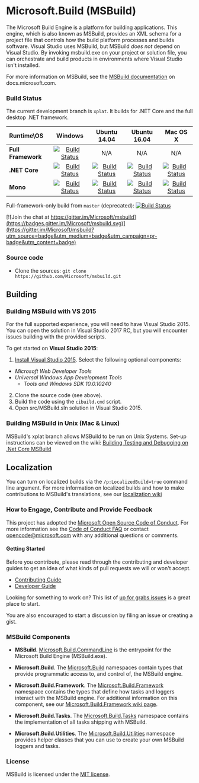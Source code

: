 # Microsoft.Build (MSBuild)
The Microsoft Build Engine is a platform for building applications. This engine, which is also known as MSBuild, provides an XML schema for a project file that controls how the build platform processes and builds software. Visual Studio uses MSBuild, but MSBuild *does not* depend on Visual Studio. By invoking msbuild.exe on your project or solution file, you can orchestrate and build products in environments where Visual Studio isn't installed.

For more information on MSBuild, see the [MSBuild documentation](https://docs.microsoft.com/visualstudio/msbuild/msbuild) on docs.microsoft.com.

### Build Status

The current development branch is `xplat`. It builds for .NET Core and the full desktop .NET framework.

| Runtime\OS | Windows | Ubuntu 14.04 | Ubuntu 16.04 |Mac OS X|
|:------|:------:|:------:|:------:|:------:|
| **Full Framework** |[![Build Status](https://ci2.dot.net/buildStatus/icon?job=Microsoft_msbuild/master/innerloop_xplat_Windows_NT_Desktop)](https://ci2.dot.net/job/Microsoft_msbuild/job/master/job/innerloop_xplat_Windows_NT_Desktop)| N/A | N/A | N/A |
|**.NET Core**|[![Build Status](https://ci2.dot.net/buildStatus/icon?job=Microsoft_msbuild/master/innerloop_xplat_Windows_NT_CoreCLR)](https://ci2.dot.net/job/Microsoft_msbuild/job/master/job/innerloop_xplat_Windows_NT_CoreCLR)|[![Build Status](https://ci2.dot.net/buildStatus/icon?job=Microsoft_msbuild/master/innerloop_xplat_Ubuntu14.04_CoreCLR)](https://ci2.dot.net/job/Microsoft_msbuild/job/master/job/innerloop_xplat_Ubuntu14.04_CoreCLR)|[![Build Status](https://ci2.dot.net/buildStatus/icon?job=Microsoft_msbuild/master/innerloop_xplat_Ubuntu16.04_CoreCLR)](https://ci2.dot.net/job/Microsoft_msbuild/job/master/job/innerloop_xplat_Ubuntu16.04_CoreCLR)|[![Build Status](https://ci2.dot.net/buildStatus/icon?job=Microsoft_msbuild/master/innerloop_xplat_OSX_CoreCLR)](https://ci2.dot.net/job/Microsoft_msbuild/job/master/job/innerloop_xplat_OSX_CoreCLR)|
|**Mono**|[![Build Status](https://ci2.dot.net/buildStatus/icon?job=Microsoft_msbuild/master/innerloop_xplat_Windows_NT_Mono)](https://ci2.dot.net/job/Microsoft_msbuild/job/master/job/innerloop_xplat_Windows_NT_Mono)|[![Build Status](https://ci2.dot.net/buildStatus/icon?job=Microsoft_msbuild/master/innerloop_xplat_Ubuntu14.04_Mono)](https://ci2.dot.net/job/Microsoft_msbuild/job/master/job/innerloop_xplat_Ubuntu14.04_Mono)|[![Build Status](https://ci2.dot.net/buildStatus/icon?job=Microsoft_msbuild/master/innerloop_xplat_Ubuntu16.04_Mono)](https://ci2.dot.net/job/Microsoft_msbuild/job/master/job/innerloop_xplat_Ubuntu16.04_Mono)|[![Build Status](https://ci2.dot.net/buildStatus/icon?job=Microsoft_msbuild/master/innerloop_xplat_OSX_Mono)](https://ci2.dot.net/job/Microsoft_msbuild/job/master/job/innerloop_xplat_OSX_Mono)|

Full-framework-only build from `master` (deprecated):
[![Build Status](https://ci2.dot.net/buildStatus/icon?job=Microsoft_msbuild/master/innerloop_master_Windows_NT_Desktop)](https://ci2.dot.net/job/Microsoft_msbuild/job/master/job/innerloop_master_Windows_NT_Desktop)


[![Join the chat at https://gitter.im/Microsoft/msbuild](https://badges.gitter.im/Microsoft/msbuild.svg)](https://gitter.im/Microsoft/msbuild?utm_source=badge&utm_medium=badge&utm_campaign=pr-badge&utm_content=badge)

### Source code

* Clone the sources: `git clone https://github.com/Microsoft/msbuild.git`

## Building
### Building MSBuild with VS 2015
For the full supported experience, you will need to have Visual Studio 2015. You can open the solution in Visual Studio 2017 RC, but you will encounter issues building with the provided scripts.

To get started on **Visual Studio 2015**:

1. [Install Visual Studio 2015](http://www.visualstudio.com/en-us/downloads/visual-studio-2015-downloads-vs).  Select the following optional components:
  - _Microsoft Web Developer Tools_
  - _Universal Windows App Development Tools_
    - _Tools and Windows SDK 10.0.10240_
2. Clone the source code (see above).
3. Build the code using the `cibuild.cmd` script.
5. Open src/MSBuild.sln solution in Visual Studio 2015.

### Building MSBuild in Unix (Mac & Linux)
MSBuild's xplat branch allows MSBuild to be run on Unix Systems. Set-up instructions can be viewed on the wiki:   [Building Testing and Debugging on .Net Core MSBuild](https://github.com/Microsoft/msbuild/wiki/Building-Testing-and-Debugging-on-.Net-Core-MSBuild)

## Localization
You can turn on localized builds via the `/p:LocalizedBuild=true` command line argument. For more information on localized builds and how to make contributions to MSBuild's translations, see our [localization wiki](https://github.com/Microsoft/msbuild/wiki/Localization)

### How to Engage, Contribute and Provide Feedback
This project has adopted the [Microsoft Open Source Code of Conduct](https://opensource.microsoft.com/codeofconduct/). For more information see the [Code of Conduct FAQ](https://opensource.microsoft.com/codeofconduct/faq/) or contact [opencode@microsoft.com](mailto:opencode@microsoft.com) with any additional questions or comments.

#### Getting Started
Before you contribute, please read through the contributing and developer guides to get an idea of what kinds of pull requests we will or won't accept.

* [Contributing Guide](https://github.com/Microsoft/msbuild/wiki/Contributing-Code)
* [Developer Guide](https://github.com/Microsoft/msbuild/wiki/Building-Testing-and-Debugging)

Looking for something to work on? This list of [up for grabs issues](https://github.com/Microsoft/msbuild/issues?q=is%3Aopen+is%3Aissue+label%3Aup-for-grabs) is a great place to start.

You are also encouraged to start a discussion by filing an issue or creating a gist.

### MSBuild Components

* **MSBuild**. [Microsoft.Build.CommandLine](https://docs.microsoft.com/visualstudio/msbuild/msbuild)  is the entrypoint for the Microsoft Build Engine (MSBuild.exe).

* **Microsoft.Build**. The [Microsoft.Build](https://msdn.microsoft.com/library/gg145008.aspx) namespaces contain types that provide programmatic access to, and control of, the MSBuild engine.

* **Microsoft.Build.Framework**. The [Microsoft.Build.Framework](https://msdn.microsoft.com/library/microsoft.build.framework.aspx) namespace contains the types that define how tasks and loggers interact with the MSBuild engine. For additional information on this component, see our [Microsoft.Build.Framework wiki page](https://github.com/Microsoft/msbuild/wiki/Microsoft.Build.Framework).

* **Microsoft.Build.Tasks**. The [Microsoft.Build.Tasks](https://msdn.microsoft.com/library/microsoft.build.tasks.aspx) namespace contains the implementation of all tasks shipping with MSBuild.

* **Microsoft.Build.Utilities**. The [Microsoft.Build.Utilities](https://msdn.microsoft.com/library/microsoft.build.utilities.aspx) namespace provides helper classes that you can use to create your own MSBuild loggers and tasks.

### License

MSBuild is licensed under the [MIT license](LICENSE).
